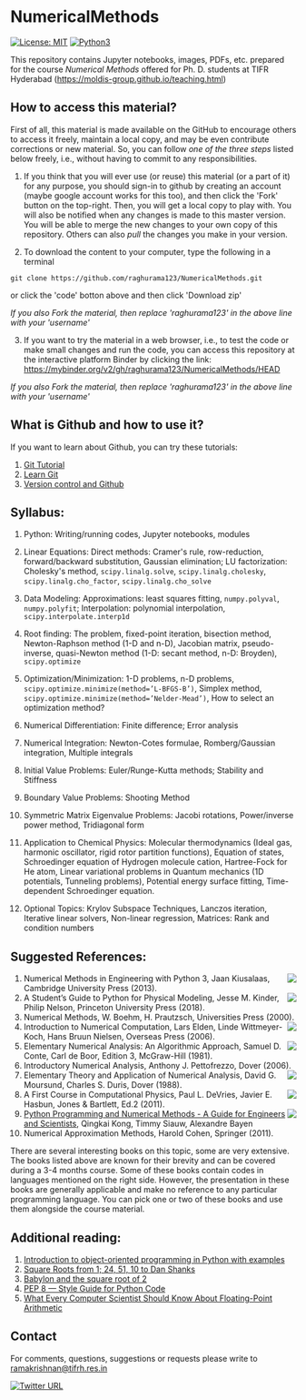 # NumericalMethods

[![License: MIT](https://img.shields.io/badge/License-MIT-yellow.svg)](https://opensource.org/licenses/MIT)
[![Python3](https://img.shields.io/badge/Language-Python3-red.svg)](https://www.python.org/download/releases/3.0/)

This repository contains Jupyter notebooks, images, PDFs, etc. prepared for the course _Numerical Methods_ offered for Ph. D. students at TIFR Hyderabad (https://moldis-group.github.io/teaching.html)

## How to access this material?

First of all, this material is made available on the GitHub to encourage others to access it freely, maintain a local copy, and may be even contribute corrections or new material. So, you can follow _one of the three steps_ listed below freely, i.e., without having to commit to any responsibilities. 

1. If you think that you will ever use (or reuse) this material (or a part of it) for any purpose, you should sign-in to github by creating an account (maybe google account works for this too), and then click the 'Fork' button on the top-right. Then, you will get a local copy to play with. You will also be notified when any changes is made to this master version. You will be able to merge the new changes to your own copy of this repository. Others can also _pull_ the changes you make in your version.

2. To download the content to your computer, type the following in a terminal

```
git clone https://github.com/raghurama123/NumericalMethods.git
```

or click the 'code' botton above and then click 'Download zip'

_If you also Fork the material, then replace 'raghurama123' in the above line with your 'username'_

3. If you want to try the material in a web browser, i.e., to test the code or make small changes and run the code, you can access this repository at the interactive platform Binder by clicking the link: https://mybinder.org/v2/gh/raghurama123/NumericalMethods/HEAD

_If you also Fork the material, then replace 'raghurama123' in the above line with your 'username'_

## What is Github and how to use it?

If you want to learn about Github, you can try these tutorials:    
 1. [Git Tutorial](https://www.w3schools.com/git/default.asp?remote=github)    
 2. [Learn Git](https://www.atlassian.com/git)    
 3. [Version control and Github](https://nu-cem.github.io/CompPhys/2021/08/02/Version_control.html)   

## Syllabus: 

1. Python: Writing/running codes, Jupyter notebooks, modules

2. Linear Equations: Direct methods: Cramer's rule, row-reduction, forward/backward substitution, Gaussian elimination; LU factorization: Cholesky's method, `scipy.linalg.solve`, `scipy.linalg.cholesky`, `scipy.linalg.cho_factor`, `scipy.linalg.cho_solve`  

3. Data Modeling: Approximations: least squares fitting, `numpy.polyval`, `numpy.polyfit`; Interpolation: polynomial interpolation, `scipy.interpolate.interp1d`

4. Root finding: The problem, fixed-point iteration, bisection method, Newton-Raphson method (1-D and n-D), Jacobian matrix, pseudo-inverse, quasi-Newton method (1-D: secant method, n-D: Broyden), `scipy.optimize` 

5. Optimization/Minimization: 1-D problems, n-D problems, `scipy.optimize.minimize(method=’L-BFGS-B’)`, Simplex method, `scipy.optimize.minimize(method=’Nelder-Mead’)`, How to select an optimization method?

6. Numerical Differentiation: Finite difference; Error analysis

7. Numerical Integration: Newton-Cotes formulae, Romberg/Gaussian integration, Multiple integrals

8. Initial Value Problems: Euler/Runge-Kutta methods; Stability and Stiffness

9. Boundary Value Problems: Shooting Method

10. Symmetric Matrix Eigenvalue Problems: Jacobi rotations, Power/inverse power method, Tridiagonal form

11. Application to Chemical Physics: Molecular thermodynamics (Ideal gas, harmonic oscillator, rigid rotor partition functions), Equation of states, Schroedinger equation of Hydrogen molecule cation, Hartree-Fock for He atom, Linear variational problems in Quantum mechanics (1D potentials, Tunneling problems), Potential energy surface fitting, Time-dependent Schroedinger equation. 

12. Optional Topics: Krylov Subspace Techniques, Lanczos iteration, Iterative linear solvers, Non-linear regression, Matrices: Rank and condition numbers

## Suggested References:     
1. <img src="https://img.shields.io/badge/Language-Python-red.svg" align="right"/>Numerical Methods in Engineering with Python 3, Jaan Kiusalaas, Cambridge University Press (2013).    
2. <img src="https://img.shields.io/badge/Language-Python-red.svg" align="right"/>A Student’s Guide to Python for Physical Modeling, Jesse M. Kinder, Philip Nelson, Princeton University Press (2018).        
3. Numerical Methods, W. Boehm, H. Prautzsch, Universities Press (2000).     
4. <img src="https://img.shields.io/badge/Language-Matlab-blue.svg" align="right"/>Introduction to Numerical Computation, Lars Elden, Linde Wittmeyer-Koch, Hans Bruun Nielsen, Overseas Press (2006).     
5. <img src="https://img.shields.io/badge/Language-Fortran-green.svg" align="right"/>Elementary Numerical Analysis: An Algorithmic Approach, Samuel D. Conte, Carl de Boor, Edition 3, McGraw-Hill (1981).        
6. Introductory Numerical Analysis, Anthony J. Pettofrezzo, Dover (2006).     
7. <img src="https://img.shields.io/badge/Language-Fortran-green.svg" align="right"/> Elementary Theory and Application of Numerical Analysis, David G. Moursund, Charles S. Duris, Dover (1988).    
8. <img src="https://img.shields.io/badge/Language-Matlab-blue.svg" align="right"/>A First Course in Computational Physics, Paul L. DeVries, Javier E. Hasbun, Jones & Bartlett, Ed.2 (2011).
9. <img src="https://img.shields.io/badge/Language-Python-red.svg" align="right"/>[ Python Programming and Numerical Methods - A Guide for Engineers and Scientists](https://pythonnumericalmethods.berkeley.edu/notebooks/Index.html), Qingkai Kong, Timmy Siauw, Alexandre Bayen   
10. Numerical Approximation Methods, Harold Cohen, Springer (2011).  

There are several interesting books on this topic, some are very extensive. The books listed above are known for their brevity and can be covered during a 3-4 months course. Some of these books contain codes in languages mentioned on the right side. However, the presentation in these books are generally applicable and make no reference to any particular programming language. You can pick one or two of these books and use them alongside the course material. 

## Additional reading:    
1. [Introduction to object-oriented programming in Python with examples](https://www.programiz.com/python-programming/object-oriented-programming)     
2. [Square Roots from 1; 24, 51, 10 to Dan Shanks](https://www.maa.org/programs/maa-awards/writing-awards/square-roots-from-1-24-51-10-to-dan-shanks)      
3. [Babylon and the square root of 2](https://johncarlosbaez.wordpress.com/2011/12/02/babylon-and-the-square-root-of-2/)      
4. [PEP 8 — Style Guide for Python Code](https://www.python.org/dev/peps/pep-0008/)   
5. [What Every Computer Scientist Should Know About Floating-Point Arithmetic](https://docs.oracle.com/cd/E19957-01/806-3568/ncg_goldberg.html)    

## Contact
For comments, questions, suggestions or requests please write to ramakrishnan@tifrh.res.in 

[![Twitter URL](https://img.shields.io/twitter/url/https/twitter.com/raghurama123.svg?style=social&label=%20%40raghurama123)](https://twitter.com/raghurama123)
